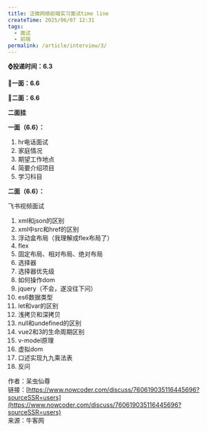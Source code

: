 ```yaml
---
title: 泛微网络前端实习面试time line
createTime: 2025/06/07 12:31
tags:
  - 面试
  - 前端
permalink: /article/interview/3/
---
```

**⌚️投递时间：6.3**

**👋一面：6.6**

**🤏二面：6.6**

**二面挂**

**一面（6.6）：**

1. hr电话面试
2. 家庭情况
3. 期望工作地点
4. 简要介绍项目
5. 学习科目

**二面（6.6）：**

飞书视频面试

1. xml和json的区别
2. xml中src和href的区别
3. 浮动盒布局（我理解成flex布局了）
4. flex
5. 固定布局、相对布局、绝对布局
6. 选择器
7. 选择器优先级
8. 如何操作dom
9. jquery（不会，遂没往下问）
10. es6数据类型
11. let和var的区别
12. 浅拷贝和深拷贝
13. null和undefined的区别
14. vue2和3的生命周期区别
15. v-model原理
16. 虚拟dom
17. 口述实现九九乘法表
18. 反问

  
  
作者：呆虫仙尊  
链接：[https://www.nowcoder.com/discuss/760619035116445696?sourceSSR=users](https://www.nowcoder.com/discuss/760619035116445696?sourceSSR=users)  
来源：牛客网